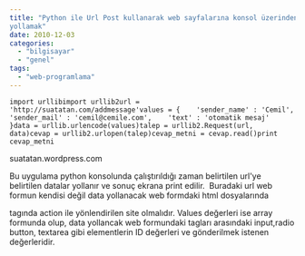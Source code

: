 ```yaml
---
title: "Python ile Url Post kullanarak web sayfalarına konsol üzerinden veri
yollamak"
date: 2010-12-03
categories: 
  - "bilgisayar"
  - "genel"
tags: 
  - "web-programlama"
---
```


```
import urllibimport urllib2url = 'http://suatatan.com/addmessage'values = {    'sender_name' : 'Cemil',    'sender_mail' : 'cemil@cemile.com',    'text' : 'otomatik mesaj' 	  }data = urllib.urlencode(values)talep = urllib2.Request(url, data)cevap = urllib2.urlopen(talep)cevap_metni = cevap.read()print cevap_metni
```

  
suatatan.wordpress.com  

Bu uygulama python konsolunda çalıştırıldığı zaman belirtilen url'ye belirtilen datalar yollanır ve sonuç ekrana print edilir.  Buradaki url web formun kendisi değil data yollanacak web formdaki html dosyalarında

tagında action ile yönlendirilen site olmalıdır. Values değerleri ise array formunda olup, data yollancak web formundaki tagları arasındaki input,radio button, textarea gibi elementlerin ID değerleri ve gönderilmek istenen değerleridir.
